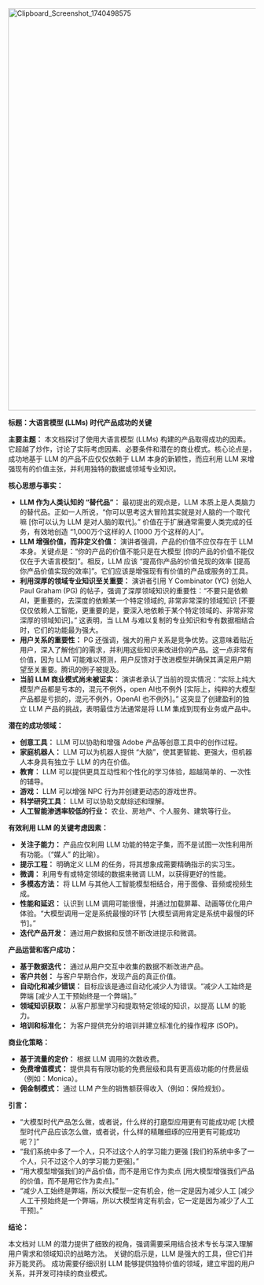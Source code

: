 <img width="818" alt="Clipboard_Screenshot_1740498575" src="https://github.com/user-attachments/assets/e13124eb-9fcd-4db2-8ac4-a96c1f84b94e" />

**标题：大语言模型 (LLMs) 时代产品成功的关键**

**主要主题：** 本文档探讨了使用大语言模型 (LLMs) 构建的产品取得成功的因素。它超越了炒作，讨论了实际考虑因素、必要条件和潜在的商业模式。核心论点是，成功地基于 LLM 的产品不应仅仅依赖于 LLM 本身的新颖性，而应利用 LLM 来增强现有的价值主张，并利用独特的数据或领域专业知识。

**核心思想与事实：**

- **LLM 作为人类认知的 “替代品”：** 最初提出的观点是，LLM 本质上是人类脑力的替代品。正如一人所说，“你可以思考这大冒险其实就是对人脑的一个取代嘛 [你可以认为 LLM 是对人脑的取代]。” 价值在于扩展通常需要人类完成的任务，有效地创造 “1,000万个这样的人 [1000 万个这样的人]”。
- **LLM 增强价值，而非定义价值：** 演讲者强调，产品的价值不应仅存在于 LLM 本身。关键点是：“你的产品的价值不能只是在大模型 [你的产品的价值不能仅仅在于大语言模型]”。相反，LLM 应该 “提高你产品的价值兑现的效率 [提高你产品价值实现的效率]”。它们应该是增强现有有价值的产品或服务的工具。
- **利用深厚的领域专业知识至关重要：** 演讲者引用 Y Combinator (YC) 创始人 Paul Graham (PG) 的帖子，强调了深厚领域知识的重要性：“不要只是依赖AI，更重要的，去深度的依赖某一个特定领域的, 非常非常深的领域知识 [不要仅仅依赖人工智能，更重要的是，要深入地依赖于某个特定领域的、非常非常深厚的领域知识]。” 这表明，当 LLM 与难以复制的专业知识和专有数据相结合时，它们的功能最为强大。
- **用户关系的重要性：** PG 还强调，强大的用户关系是竞争优势。这意味着贴近用户，深入了解他们的需求，并利用这些知识来改进你的产品。这一点非常有价值，因为 LLM 可能难以预测，用户反馈对于改进模型并确保其满足用户期望至关重要。腾讯的例子被提及。
- **当前 LLM 商业模式尚未被证实：** 演讲者承认了当前的现实情况：“实际上纯大模型产品都是亏本的，混元不例外，open AI也不例外 [实际上，纯粹的大模型产品都是亏损的，混元不例外，OpenAI 也不例外]。” 这突显了创建盈利的独立 LLM 产品的挑战，表明最佳方法通常是将 LLM 集成到现有业务或产品中。

**潜在的成功领域：**

- **创意工具：** LLM 可以协助和增强 Adobe 产品等创意工具中的创作过程。
- **家庭机器人：** LLM 可以为机器人提供 “大脑”，使其更智能、更强大，但机器人本身具有独立于 LLM 的内在价值。
- **教育：** LLM 可以提供更具互动性和个性化的学习体验，超越简单的、一次性的辅导。
- **游戏：** LLM 可以增强 NPC 行为并创建更动态的游戏世界。
- **科学研究工具：** LLM 可以协助文献综述和理解。
- **人工智能渗透率较低的行业：** 农业、房地产、个人服务、建筑等行业。

**有效利用 LLM 的关键考虑因素：**

- **关注子能力：** 产品应仅利用 LLM 功能的特定子集，而不是试图一次性利用所有功能。（“媒人” 的比喻）。
- **提示工程：** 明确定义 LLM 的任务，将其想象成需要精确指示的实习生。
- **微调：** 利用专有或特定领域的数据来微调 LLM，以获得更好的性能。
- **多模态方法：** 将 LLM 与其他人工智能模型相结合，用于图像、音频或视频生成。
- **性能和延迟：** 认识到 LLM 调用可能很慢，并通过加载屏幕、动画等优化用户体验。“大模型调用一定是系统最慢的环节 [大模型调用肯定是系统中最慢的环节]。”
- **迭代产品开发：** 通过用户数据和反馈不断改进提示和微调。

**产品运营和客户成功：**

- **基于数据迭代：** 通过从用户交互中收集的数据不断改进产品。
- **客户共创：** 与客户早期合作，发现产品的真正价值。
- **自动化和减少错误：** 目标应该是通过自动化减少人为错误。“减少人工始终是弊端 [减少人工干预始终是一个弊端]。”
- **领域知识获取：** 从客户那里学习和提取特定领域的知识，以提高 LLM 的能力。
- **培训和标准化：** 为客户提供充分的培训并建立标准化的操作程序 (SOP)。

**商业化策略：**

- **基于流量的定价：** 根据 LLM 调用的次数收费。
- **免费增值模式：** 提供具有有限功能的免费层级和具有更高级功能的付费层级（例如：Monica）。
- **佣金制模式：** 通过 LLM 产生的销售额获得收入（例如：保险规划）。

**引言：**

- “大模型时代产品怎么做，或者说，什么样的打磨型应用更有可能成功呢 [大模型时代产品应该怎么做，或者说，什么样的精雕细琢的应用更有可能成功呢？]”
- “我们系统中多了一个人，只不过这个人的学习能力更强 [我们的系统中多了一个人，只不过这个人的学习能力更强]。”
- “用大模型增强我们的产品价值，而不是用它作为卖点 [用大模型增强我们产品的价值，而不是用它作为卖点]。”
- “减少人工始终是弊端，所以大模型一定有机会，他一定是因为减少人工 [减少人工干预始终是一个弊端，所以大模型肯定有机会，它一定是因为减少了人工干预]。”

**结论：**

本文档对 LLM 的潜力提供了细致的视角，强调需要采用结合技术专长与深入理解用户需求和领域知识的战略方法。 关键的启示是，LLM 是强大的工具，但它们并非万能灵药。 成功需要仔细识别 LLM 能够提供独特价值的领域，建立牢固的用户关系，并开发可持续的商业模式。
